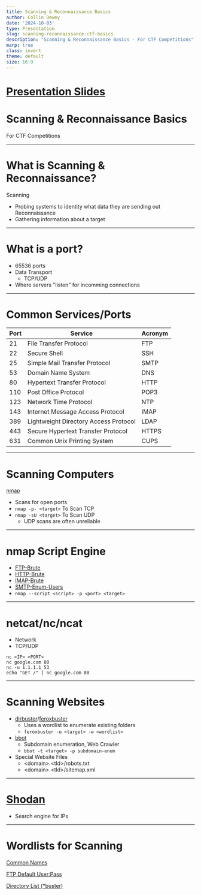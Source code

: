 ```yaml
---
title: Scanning & Reconnaissance Basics
author: Collin Dewey
date: '2024-10-03'
type: Presentation
slug: scanning-reconnaissance-ctf-basics
description: "Scanning & Reconnaissance Basics - For CTF Competitions"
marp: true
class: invert
theme: default
size: 16:9
---
```


# [Presentation Slides](/slides/scanning-reconnaissance-ctf-basics.html)

# Scanning & Reconnaissance Basics

For CTF Competitions

---

# What is Scanning & Reconnaissance?

Scanning
- Probing systems to identity what data they are sending out
Reconnaissance
- Gathering information about a target

---

# What is a port?

- 65536 ports
- Data Transport
    - TCP/UDP
- Where servers "listen" for incomming connections

---

# Common Services/Ports

|Port|Service|Acronym|
|---|---|---|
|21|File Transfer Protocol|FTP|
|22|Secure Shell|SSH|
|25|Simple Mail Transfer Protocol|SMTP|
|53|Domain Name System|DNS|
|80|Hypertext Transfer Protocol|HTTP|
|110|Post Office Protocol|POP3|
|123|Network Time Protocol|NTP|
|143|Internet Message Access Protocol|IMAP|
|389|Lightweight Directory Access Protocol|LDAP|
|443|Secure Hypertext Transfer Protocol|HTTPS|
|631|Common Unix Printing System|CUPS|

---

# Scanning Computers

[nmap](https://nmap.org/)
- Scans for open ports
- `nmap -p- <target>` To Scan TCP
- `nmap -sU <target>` To Scan UDP
    - UDP scans are often unreliable



---

# nmap Script Engine

- [FTP-Brute](https://nmap.org/nsedoc/scripts/ftp-brute.html)
- [HTTP-Brute](https://nmap.org/nsedoc/scripts/http-brute.html)
- [IMAP-Brute](https://nmap.org/nsedoc/scripts/imap-brute.html)
- [SMTP-Enum-Users](https://nmap.org/nsedoc/scripts/smtp-enum-users.html)
- `nmap --script <script> -p <port> <target>`

---

# netcat/nc/ncat

- Network 
- TCP/UDP

```
nc <IP> <PORT>
nc google.com 80
nc -u 1.1.1.1 53
echo "GET /" | nc google.com 80
```

---

# Scanning Websites

- [dirbuster](https://sourceforge.net/projects/dirbuster/)/[feroxbuster](https://github.com/epi052/feroxbuster)
    - Uses a wordlist to enumerate existing folders
    - `feroxbuster -u <target> -w <wordlist>`
- [bbot](https://github.com/blacklanternsecurity/bbot)
    - Subdomain enumeration, Web Crawler
    - `bbot -t <target> -p subdomain-enum`
- Special Website Files
    - \<domain\>.\<tld\>/robots.txt
    - \<domain\>.\<tld\>/sitemap.xml

---

# [Shodan](https://www.shodan.io/)

- Search engine for IPs

---

# Wordlists for Scanning

[Common Names](https://download.weakpass.com/wordlists/1452/common-names.txt.gz )

[FTP Default User:Pass](https://github.com/danielmiessler/SecLists/blob/master/Passwords/Default-Credentials/ftp-betterdefaultpasslist.txt)

[Directory List (*buster)](https://github.com/daviddias/node-dirbuster/tree/master/lists)